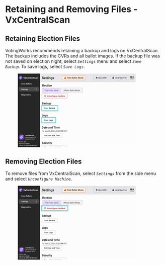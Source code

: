# Retaining and Removing Files - VxCentralScan

## Retaining Election Files

VotingWorks recommends retaining a backup and logs on VxCentralScan. The backup includes the CVRs and all ballot images. If the backup file was not saved on election night, select _`Settings`_ menu and select _`Save Backup.`_&#x54;o save logs, select _`Save Logs`_.

<figure><img src="../.gitbook/assets/cs-settings-2 copy (1).png" alt="" width="375"><figcaption></figcaption></figure>

## Removing Election Files

To remove files from VxCentralScan, select _`Settings`_ from the side menu and select _`Unconfigure Machine`_.

<figure><img src="../.gitbook/assets/cs-settings-2 copy 2.png" alt="" width="375"><figcaption></figcaption></figure>

